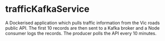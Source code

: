 # trafficKafkaService
A Dockerised application which pulls traffic information from the Vic roads public API. The first 10 records
are then sent to a Kafka broker and a Node consumer logs the records. The producer polls the API every 10 minutes.
